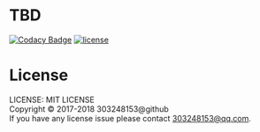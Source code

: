 # TBD

[![Codacy Badge](https://api.codacy.com/project/badge/Grade/129c54c558b24b9d883fcdc0e30da335)](https://www.codacy.com/app/303248153/cpv-framework?utm_source=github.com&amp;utm_medium=referral&amp;utm_content=cpv-project/cpv-framework&amp;utm_campaign=Badge_Grade)
[![license](https://img.shields.io/github/license/cpv-project/cpv-manage-scripts.svg)]() 

# License

LICENSE: MIT LICENSE<br/>
Copyright © 2017-2018 303248153@github<br/>
If you have any license issue please contact 303248153@qq.com.

